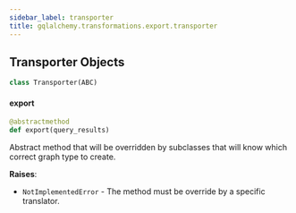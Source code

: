 ```yaml
---
sidebar_label: transporter
title: gqlalchemy.transformations.export.transporter
---
```


## Transporter Objects

```python
class Transporter(ABC)
```

#### export

```python
@abstractmethod
def export(query_results)
```

Abstract method that will be overridden by subclasses that will know which correct graph type to create.

**Raises**:

- `NotImplementedError` - The method must be override by a specific translator.

